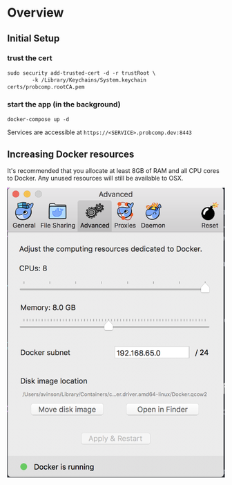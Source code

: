 # Overview

## Initial Setup

### trust the cert
```
sudo security add-trusted-cert -d -r trustRoot \
        -k /Library/Keychains/System.keychain certs/probcomp.rootCA.pem
```

### start the app (in the background)
```
docker-compose up -d
```

Services are accessible at `https://<SERVICE>.probcomp.dev:8443`

## Increasing Docker resources

It's recommended that you allocate at least 8GB of RAM and all CPU cores to Docker. Any unused resources will still be available to OSX.

![resources](https://github.com/probcomp/nginx-proxy/raw/master/images/resources.png)
